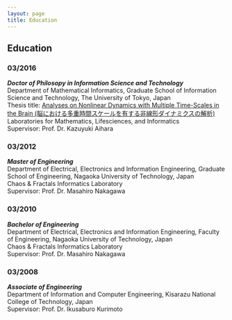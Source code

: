 ```yaml
---
layout: page
title: Education
---
```


## Education

### 03/2016
***Doctor of Philosopy in Information Science and Technology***  
Department of Mathematical Informatics, Graduate School of Information Science and Technology, The University of Tokyo, Japan  
Thesis title: [Analyses on Nonlinear Dynamics with Multiple Time-Scales in the Brain (脳における多重時間スケールを有する非線形ダイナミクスの解析)](https://repository.dl.itc.u-tokyo.ac.jp/records/48069#.YpSq21PmhPw)  
Laboratories for Mathematics, Lifesciences, and Informatics  
Supervisor: Prof. Dr. Kazuyuki Aihara

### 03/2012
***Master of Engineering***  
Department of Electrical, Electronics and Information Engineering, Graduate School of Engineering, Nagaoka University of Technology, Japan  
Chaos & Fractals Informatics Laboratory  
Supervisor: Prof. Dr. Masahiro Nakagawa

### 03/2010
***Bachelor of Engineering***  
Department of Electrical, Electronics and Information Engineering, Faculty of Engineering, Nagaoka University of Technology, Japan  
Chaos & Fractals Informatics Laboratory  
Supervisor: Prof. Dr. Masahiro Nakagawa

### 03/2008
***Associate of Engineering***  
Department of Information and Computer Engineering, Kisarazu National College of Technology, Japan  
Supervisor: Prof. Dr. Ikusaburo Kurimoto
